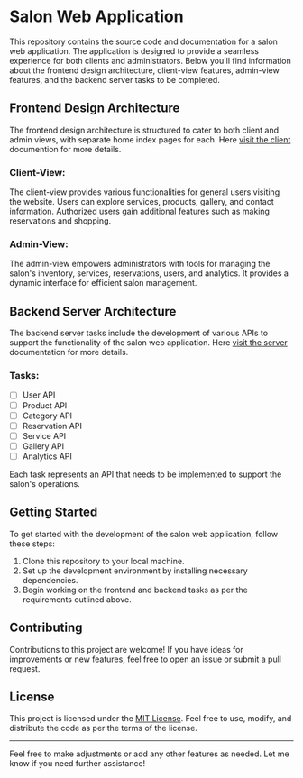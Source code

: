 # Salon Web Application

This repository contains the source code and documentation for a salon web application. The application is designed to provide a seamless experience for both clients and administrators. Below you'll find information about the frontend design architecture, client-view features, admin-view features, and the backend server tasks to be completed.

## Frontend Design Architecture

The frontend design architecture is structured to cater to both client and admin views, with separate home index pages for each. Here [visit the client](todo-client.md) documention for more details.

### Client-View:

The client-view provides various functionalities for general users visiting the website. Users can explore services, products, gallery, and contact information. Authorized users gain additional features such as making reservations and shopping.

### Admin-View:

The admin-view empowers administrators with tools for managing the salon's inventory, services, reservations, users, and analytics. It provides a dynamic interface for efficient salon management.

## Backend Server Architecture

The backend server tasks include the development of various APIs to support the functionality of the salon web application. Here [visit the server](todo-server.md) documentation for more details.

### Tasks:

- [ ] User API
- [ ] Product API
- [ ] Category API
- [ ] Reservation API
- [ ] Service API
- [ ] Gallery API
- [ ] Analytics API

Each task represents an API that needs to be implemented to support the salon's operations.

## Getting Started

To get started with the development of the salon web application, follow these steps:

1. Clone this repository to your local machine.
2. Set up the development environment by installing necessary dependencies.
3. Begin working on the frontend and backend tasks as per the requirements outlined above.

## Contributing

Contributions to this project are welcome! If you have ideas for improvements or new features, feel free to open an issue or submit a pull request.

## License

This project is licensed under the [MIT License](LICENSE). Feel free to use, modify, and distribute the code as per the terms of the license.

---

Feel free to make adjustments or add any other features as needed. Let me know if you need further assistance!
